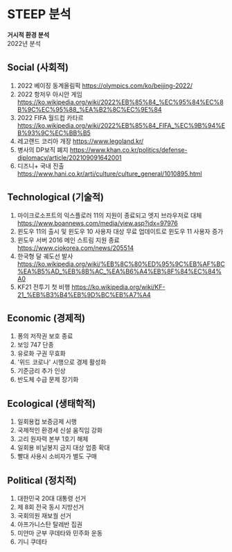 # **STEEP 분석**
**거시적 환경 분석**  
2022년 분석
## Social (사회적)
1. 2022 베이징 동계올림픽 https://olympics.com/ko/beijing-2022/
2. 2022 항저우 아시안 게임 https://ko.wikipedia.org/wiki/2022%EB%85%84_%EC%95%84%EC%8B%9C%EC%95%88_%EA%B2%8C%EC%9E%84
3. 2022 FIFA 월드컵 카타르 https://ko.wikipedia.org/wiki/2022%EB%85%84_FIFA_%EC%9B%94%EB%93%9C%EC%BB%B5
4. 레고랜드 코리아 개장 https://www.legoland.kr/
5. 병사의 DP보직 폐지 https://www.khan.co.kr/politics/defense-diplomacy/article/202109091642001
6. 디즈니+ 국내 진출 https://www.hani.co.kr/arti/culture/culture_general/1010895.html
## Technological (기술적)
1. 마이크로소프트의 익스플로러 11의 지원이 종료되고 엣지 브라우저로 대체  https://www.boannews.com/media/view.asp?idx=97976
2. 윈도우 11의 출시 및 윈도우 10 사용자 대상 무료 업데이트로 윈도우 11 사용자 증가
3. 윈도우 서버 2016 메인 스트림 지원 종료 https://www.ciokorea.com/news/205514
4. 한국형 달 궤도선 발사 https://ko.wikipedia.org/wiki/%EB%8C%80%ED%95%9C%EB%AF%BC%EA%B5%AD_%EB%8B%AC_%EA%B6%A4%EB%8F%84%EC%84%A0
5. KF21 전투기 첫 비행 https://ko.wikipedia.org/wiki/KF-21_%EB%B3%B4%EB%9D%BC%EB%A7%A4
## Economic (경제적)    
1. 퐁의 저작권 보호 종료  
2. 보잉 747 단종
3. 유로화 구권 무효화
4. '위드 코로나' 시행으로 경제 활성화
5. 기준금리 추가 인상
6. 반도체 수급 문제 장기화
## Ecological (생태학적)
1. 일회용컵 보증금제 시행
2. 국제적인 환경세 신설 움직임 강화
3. 고리 원자력 본부 1호기 해체
4. 일회용 비닐봉지 금지 대상 업종 확대
5. 빨대 사용시 소비자가 별도 구매
## Political (정치적)   
1. 대한민국 20대 대통령 선거  
2. 제 8회 전국 동시 지방선거 
3. 국회의원 재보궐 선거  
4. 아프가니스탄 탈레반 집권
5. 미얀마 군부 쿠데타와 민주화 운동
6. 기니 쿠데타
